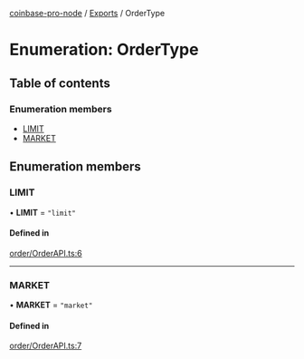 [coinbase-pro-node](../README.md) / [Exports](../modules.md) / OrderType

# Enumeration: OrderType

## Table of contents

### Enumeration members

- [LIMIT](OrderType.md#limit)
- [MARKET](OrderType.md#market)

## Enumeration members

### LIMIT

• **LIMIT** = `"limit"`

#### Defined in

[order/OrderAPI.ts:6](https://github.com/bennycode/coinbase-pro-node/blob/208278f/src/order/OrderAPI.ts#L6)

---

### MARKET

• **MARKET** = `"market"`

#### Defined in

[order/OrderAPI.ts:7](https://github.com/bennycode/coinbase-pro-node/blob/208278f/src/order/OrderAPI.ts#L7)
